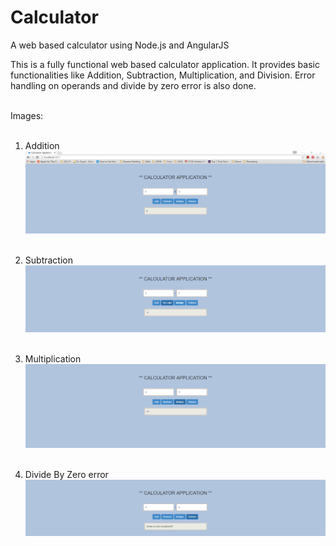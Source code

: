 # Calculator
A web based calculator using Node.js and AngularJS<br/>

This is a fully functional web based calculator application. It provides basic functionalities like Addition, Subtraction, Multiplication, and Division. Error handling on operands and divide by zero error is also done. <br/><br/>

Images:<br/><br/>
1. Addition<br/>
<img src = "https://github.com/prajwal051290/Calculator/blob/master/ProjectScreenshots/Addition.PNG"/><br/><br/>

1. Subtraction<br/>
<img src = "https://github.com/prajwal051290/Calculator/blob/master/ProjectScreenshots/Subtraction.PNG"/><br/><br/>

1. Multiplication<br/>
<img src = "https://github.com/prajwal051290/Calculator/blob/master/ProjectScreenshots/Multiplication.PNG"/><br/><br/>

1. Divide By Zero error<br/>
<img src = "https://github.com/prajwal051290/Calculator/blob/master/ProjectScreenshots/DivideByZero.PNG"/><br/><br/>